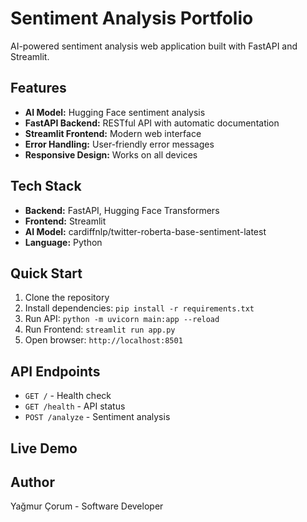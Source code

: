 # Sentiment Analysis Portfolio

AI-powered sentiment analysis web application built with FastAPI and Streamlit.

## Features

- **AI Model:** Hugging Face sentiment analysis
- **FastAPI Backend:** RESTful API with automatic documentation
- **Streamlit Frontend:** Modern web interface
- **Error Handling:** User-friendly error messages
- **Responsive Design:** Works on all devices

## Tech Stack

- **Backend:** FastAPI, Hugging Face Transformers
- **Frontend:** Streamlit
- **AI Model:** cardiffnlp/twitter-roberta-base-sentiment-latest
- **Language:** Python

## Quick Start

1. Clone the repository
2. Install dependencies: `pip install -r requirements.txt`
3. Run API: `python -m uvicorn main:app --reload`
4. Run Frontend: `streamlit run app.py`
5. Open browser: `http://localhost:8501`

## API Endpoints

- `GET /` - Health check
- `GET /health` - API status
- `POST /analyze` - Sentiment analysis

## Live Demo


## Author

Yağmur Çorum - Software Developer

